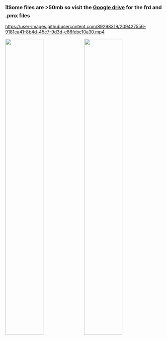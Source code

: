 ### ❕❗Some files are >50mb so visit the [Google drive](https://drive.google.com/drive/folders/1shWgKvUUaQpPe9hLGa43T804hcL5LsQk?usp=sharing) for the frd and .pmx files
https://user-images.githubusercontent.com/89298319/209427556-9181ea41-8b4d-45c7-9d3d-e86febc10a30.mp4 
  <p align="centre">
  <img src="https://user-images.githubusercontent.com/89298319/209427583-e415afb6-7524-4e89-bfa7-c6a886ff82a5.png" width="49%"/>
  <img src="https://user-images.githubusercontent.com/89298319/209427590-ecc9e218-861b-4ecd-a53d-bb6ab509b824.png" width="49%"/>
  </p>


